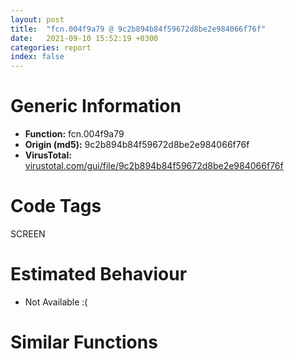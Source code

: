```yaml
---
layout: post
title:  "fcn.004f9a79 @ 9c2b894b84f59672d8be2e984066f76f"
date:   2021-09-10 15:52:19 +0300
categories: report
index: false
---
```


# Generic Information
- **Function:** fcn.004f9a79
- **Origin (md5):** 9c2b894b84f59672d8be2e984066f76f
- **VirusTotal:** [virustotal.com/gui/file/9c2b894b84f59672d8be2e984066f76f][virustotal_ref]

# Code Tags
<span class="tag" id="SCREEN">SCREEN</span>


# Estimated Behaviour
<ul><li class="bhv-desc" id="na">Not Available :(</li></ul>

# Similar Functions
<script type="text/javascript" src="https://www.gstatic.com/charts/loader.js"></script>
<script type="text/javascript">

    google.charts.load('current', {'packages':['corechart']});
    google.charts.setOnLoadCallback(drawChart);

    function drawChart() {
    var data = new google.visualization.DataTable();
        data.addColumn('number', 'X');
        data.addColumn('number', 'Y');
        data.addColumn({type: 'string', role: 'tooltip', 'p': {'html': true}});
        data.addColumn({'type': 'string', 'role': 'style'});
        
        data.addRows([
    [0, 0, '<b><a href="/report/fcn.004f9a79@9c2b894b84f59672d8be2e984066f76f">fcn.004f9a79</a><br>@9c2b894b84f59672d8be2e984066f76f</b><br>', 'point { fill-color: #e0440e; }'],

        ]);

    var options = {
        title: 'Similarity Plot',
        legend: 'none',
        colors: ['#dedbd9', '#e6693e', '#ec8f6e', '#f3b49f', '#f6c7b6'],
        tooltip: {isHtml: true, trigger: 'both'},
        explorer: {
        actions: ["dragToZoom", "rightClickToReset"],
        },
        chartArea: {
        width: '80%',
        height: '80%'
        },
        width: '100%',
        height: '100%'
    };

    var chart = new google.visualization.ScatterChart(document.getElementById('chart_div'));

    chart.draw(data, options);
    }
    
</script>


<div id="chart_div" style="width: 100%px; height: 100%;"></div>

# Disassembled Code
{% highlight nasm %}

push ebp
mov ebp, esp
sub esp, 0x84
mov eax, dword[0x5d9004]
xor eax, ebp
mov dword[ebp-4], eax
mov eax, dword[ebp+8]
push ebx
mov ebx, ecx
mov dword[ebp-0x60], eax
push esi
push edi
mov dword[ebp-0x74], ebx
mov edi, dword[ebx+0x1c]
mov eax, dword[edi]
mov esi, dword[eax+0x74]
mov ecx, esi
call fcn.00553897
mov ecx, edi
call esi
push 0x5d8694
mov ecx, eax
mov dword[ebp-0x6c], eax
call fcn.00431851
xor edx, edx
test eax, eax
mov eax, dword[ebp-0x60]
sete dl
add eax, 0x1e4
push edx
mov ecx, eax
mov dword[ebp-0x70], edx
mov dword[ebp-0x58], eax
call fcn.00508e33
mov esi, eax
lea edi, [ebp-0x24]
lea eax, [ebp-0x14]
push eax
movsd dword
movsd dword
movsd dword
movsd dword
xor esi, esi
mov dword[ebp-0x14], esi
mov dword[ebp-0x10], esi
mov dword[ebp-0xc], esi
mov dword[ebp-8], esi
call dword[sym.imp.USER32.dll_SetRectEmpty]
mov eax, dword[ebx]
lea ecx, [ebp-0x14]
push esi
push ecx
mov esi, dword[eax+0xc]
mov ecx, esi
call fcn.00553897
mov ecx, ebx
call esi
mov ecx, dword[ebp-0x6c]
lea eax, [ebp-0x14]
push eax
call fcn.0041288e
mov ecx, ebx
call fcn.004fb6db
mov edi, dword[ebx+0x18]
mov dword[ebp-0x7c], eax
mov dword[ebp-0x78], edi
test edi, edi
je off.b203
mov ecx, edi
call fcn.004fb6db
test eax, eax
je off.b200
mov edi, dword[edi+0x18]
test edi, edi
jne off.b182
mov dword[ebp-0x78], edi
xor esi, esi
lea eax, [ebp-0x54]
push eax
mov dword[ebp-0x54], esi
mov dword[ebp-0x50], esi
mov dword[ebp-0x4c], esi
mov dword[ebp-0x48], esi
call dword[sym.imp.USER32.dll_SetRectEmpty]
test edi, edi
je off.b266
mov eax, dword[edi]
lea ecx, [ebp-0x54]
push esi
push ecx
mov esi, dword[eax+0xc]
mov ecx, esi
call fcn.00553897
mov ecx, edi
call esi
mov ecx, dword[ebp-0x6c]
lea eax, [ebp-0x54]
push eax
call fcn.0041288e
xor esi, esi
mov eax, dword[ebp-0xc]
sub eax, dword[ebp-0x14]
mov dword[ebp-0x68], eax
test eax, eax
jg off.b288
mov eax, dword[ebp-0x4c]
sub eax, dword[ebp-0x54]
mov dword[ebp-0x68], eax
mov edi, dword[ebp-8]
sub edi, dword[ebp-0x10]
mov dword[ebp-0x64], edi
test edi, edi
jg off.b310
mov edi, dword[ebp-0x48]
sub edi, dword[ebp-0x50]
mov dword[ebp-0x64], edi
test eax, eax
jne off.b323
mov eax, dword[ebp-0x1c]
sub eax, dword[ebp-0x24]
mov dword[ebp-0x68], eax
test edi, edi
jne off.b336
mov edi, dword[ebp-0x18]
sub edi, dword[ebp-0x20]
mov dword[ebp-0x64], edi
lea eax, [ebp-0x14]
push eax
call dword[sym.imp.USER32.dll_IsRectEmpty]
test eax, eax
jne off.b361
mov eax, dword[ebp-0x14]
mov dword[ebp-0x24], eax
mov eax, dword[ebp-0x10]
jmp off.b384
lea eax, [ebp-0x54]
push eax
call dword[sym.imp.USER32.dll_IsRectEmpty]
test eax, eax
jne off.b387
mov eax, dword[ebp-0x54]
mov dword[ebp-0x24], eax
mov eax, dword[ebp-0x50]
mov dword[ebp-0x20], eax
mov eax, dword[ebp-0x60]
lea ecx, [ebp-0x84]
mov dword[ebp-0x84], esi
mov dword[ebp-0x80], esi
push ecx
mov eax, dword[eax]
mov esi, dword[eax+0x270]
mov ecx, esi
call fcn.00553897
mov ecx, dword[ebp-0x60]
call esi
mov eax, dword[ebp-0x84]
cmp dword[ebp-0x68], eax
jge off.b440
mov dword[ebp-0x68], eax
mov eax, dword[ebp-0x80]
cmp edi, eax
jge off.b450
mov dword[ebp-0x64], eax
mov esi, dword[ebp-0x70]
mov ecx, dword[ebp-0x58]
push esi
call fcn.00508e1b
mov edi, eax
push 0x64
pop eax
cmp edi, eax
je off.b475
test edi, edi
jne off.b478
push 0x32
pop edi
mov ecx, ebx
call fcn.004fb6db
test eax, eax
jne off.b677
cmp dword[ebx+0xc], eax
je off.b677
mov ecx, ebx
call fcn.004fb776
mov ecx, dword[ebp-0x58]
push esi
test eax, eax
je off.b599
call fcn.00508ef2
push 0x64
test eax, eax
je off.b553
mov eax, dword[ebp-8]
mov ecx, dword[ebp-0x10]
sub eax, ecx
imul eax, edi
pop esi
mov dword[ebp-0x20], ecx
cdq
idiv esi
mov edx, eax
mov dword[ebp-0x64], edx
jmp off.b680
mov esi, dword[ebp-8]
mov eax, esi
sub eax, dword[ebp-0x10]
pop ecx
sub ecx, edi
imul eax, ecx
push 0x64
pop ecx
cdq
idiv ecx
mov edx, esi
sub edx, eax
mov eax, dword[ebx+0xc]
sub edx, dword[eax+0x118]
sub edx, dword[ebp-0x10]
sub esi, edx
mov dword[ebp-0x64], edx
mov dword[ebp-0x20], esi
jmp off.b680
call fcn.00508ef2
push 0x64
test eax, eax
je off.b633
mov eax, dword[ebp-0xc]
mov ecx, dword[ebp-0x14]
sub eax, ecx
imul eax, edi
pop esi
mov dword[ebp-0x24], ecx
cdq
idiv esi
mov dword[ebp-0x68], eax
jmp off.b677
mov esi, dword[ebp-0xc]
mov eax, esi
sub eax, dword[ebp-0x14]
pop ecx
sub ecx, edi
imul eax, ecx
push 0x64
pop ecx
cdq
idiv ecx
mov edx, esi
sub edx, eax
mov eax, dword[ebx+0xc]
sub edx, dword[eax+0x118]
sub edx, dword[ebp-0x14]
sub esi, edx
mov dword[ebp-0x68], edx
mov dword[ebp-0x24], esi
mov edx, dword[ebp-0x64]
mov eax, dword[ebp-0x20]
add eax, edx
mov dword[ebp-0x18], eax
mov eax, dword[ebp-0x24]
add eax, dword[ebp-0x68]
push 0xa
mov dword[ebp-0x1c], eax
call dword[sym.imp.USER32.dll_BeginDeferWindowPos]
mov edi, dword[ebp-0x60]
push eax
mov dword[ebp-0x5c], eax
lea eax, [ebp-0x24]
push 0
mov ecx, dword[edi]
push eax
mov esi, dword[ecx+0x234]
mov ecx, esi
call fcn.00553897
mov ecx, edi
call esi
push dword[ebp-0x70]
mov ecx, dword[ebp-0x58]
lea esi, [ebp-0x24]
lea edi, [ebp-0x34]
mov dword[ebp-0x5c], eax
movsd dword
movsd dword
movsd dword
movsd dword
xor esi, esi
mov dword[ebp-0x44], esi
mov dword[ebp-0x40], esi
mov dword[ebp-0x3c], esi
mov dword[ebp-0x38], esi
call fcn.00508ef2
test eax, eax
je off.b1147
mov ecx, dword[ebx+0x10]
test ecx, ecx
je off.b803
push dword[ebp-0x60]
call fcn.004f9a79
jmp off.b1881
cmp dword[ebx+4], esi
je off.b906
mov edi, dword[ebp-0x60]
lea eax, [ebp-0x58]
push eax
mov dword[ebp-0x58], esi
push 1
mov esi, dword[edi]
push 2
push dword[ebx+4]
mov esi, dword[esi+0x34c]
mov ecx, esi
call fcn.00553897
mov ecx, edi
call esi
mov ecx, dword[ebp-0x58]
test ecx, ecx
je off.b899
cmp dword[ebx+4], 0
push ecx
je off.b885
push dword[ebx+4]
mov edi, dword[ebx+0x1c]
mov eax, dword[edi]
mov esi, dword[eax+0x40]
mov ecx, esi
call fcn.00553897
mov ecx, edi
call esi
mov ecx, dword[ebp-0x58]
jmp off.b899
mov ecx, dword[ebx+0x1c]
call fcn.004f01c7
mov ecx, dword[ebp-0x58]
mov dword[ebx+4], ecx
mov eax, ecx
jmp off.b1881
mov eax, dword[ebp-0x60]
mov dword[ebx+4], eax
mov eax, dword[ebx+8]
test eax, eax
jne off.b927
mov dword[ebp-0x58], esi
cmp dword[ebx+0x14], esi
je off.b934
mov dword[ebp-0x58], 1
test eax, eax
je off.b953
lea ecx, [ebp-0x44]
push ecx
push dword[eax+0x20]
call dword[sym.imp.USER32.dll_GetWindowRect]
jmp off.b983
mov edi, dword[ebx+0x14]
test edi, edi
je off.b983
mov eax, dword[edi]
lea ecx, [ebp-0x44]
push esi
push ecx
mov esi, dword[eax+0xc]
mov ecx, esi
call fcn.00553897
mov ecx, edi
call esi
xor esi, esi
mov ecx, dword[ebp-0x6c]
lea eax, [ebp-0x44]
push eax
call fcn.0041288e
cmp dword[ebx+0xc], esi
je off.b1056
mov ecx, ebx
call fcn.004fb776
test eax, eax
mov eax, dword[ebx+0xc]
je off.b1036
mov ecx, dword[ebp-0x18]
mov dword[ebp-0x30], ecx
mov eax, dword[eax+0x118]
add eax, ecx
mov dword[ebp-0x28], eax
mov dword[ebp-0x40], eax
jmp off.b1056
mov ecx, dword[ebp-0x1c]
mov dword[ebp-0x34], ecx
mov eax, dword[eax+0x118]
add eax, ecx
mov dword[ebp-0x2c], eax
mov dword[ebp-0x44], eax
mov edi, dword[ebx+8]
test edi, edi
je off.b1098
push dword[ebp-0x5c]
mov eax, dword[edi]
lea ecx, [ebp-0x44]
push esi
push ecx
mov esi, dword[eax+0x234]
mov ecx, esi
call fcn.00553897
mov ecx, edi
call esi
mov dword[ebp-0x5c], eax
jmp off.b1450
mov eax, dword[ebx+0x14]
mov dword[ebp-0x70], eax
test eax, eax
je off.b1452
mov ebx, dword[eax]
lea eax, [ebp-0x5c]
push esi
push eax
sub esp, 0x10
lea esi, [ebp-0x44]
mov ecx, dword[ebx+0x48]
mov edi, esp
movsd dword
movsd dword
movsd dword
movsd dword
call fcn.00553897
mov ecx, dword[ebp-0x70]
jmp off.b1444
mov eax, dword[ebx+0x14]
test eax, eax
je off.b1161
mov ecx, eax
jmp off.b790
cmp dword[ebx+8], esi
je off.b1247
mov edi, dword[ebp-0x60]
lea eax, [ebp-0x58]
push eax
mov dword[ebp-0x58], esi
push 1
mov esi, dword[edi]
push 2
push dword[ebx+8]
mov esi, dword[esi+0x34c]
mov ecx, esi
call fcn.00553897
mov ecx, edi
call esi
mov ecx, dword[ebp-0x58]
test ecx, ecx
je off.b899
cmp dword[ebx+8], 0
push ecx
je off.b1228
push dword[ebx+8]
jmp off.b861
mov ecx, dword[ebx+0x1c]
call fcn.004f01c7
mov ecx, dword[ebp-0x58]
mov dword[ebx+8], ecx
jmp off.b899
mov eax, dword[ebp-0x60]
mov dword[ebx+8], eax
mov eax, dword[ebx+4]
test eax, eax
jne off.b1268
mov dword[ebp-0x58], esi
cmp dword[ebx+0x10], esi
je off.b1275
mov dword[ebp-0x58], 1
test eax, eax
je off.b1294
lea ecx, [ebp-0x44]
push ecx
push dword[eax+0x20]
call dword[sym.imp.USER32.dll_GetWindowRect]
jmp off.b1324
mov edi, dword[ebx+0x10]
test edi, edi
je off.b1324
mov eax, dword[edi]
lea ecx, [ebp-0x44]
push esi
push ecx
mov esi, dword[eax+0xc]
mov ecx, esi
call fcn.00553897
mov ecx, edi
call esi
xor esi, esi
mov ecx, dword[ebp-0x6c]
lea eax, [ebp-0x44]
push eax
call fcn.0041288e
cmp dword[ebx+0xc], esi
je off.b1393
mov ecx, ebx
call fcn.004fb776
test eax, eax
mov eax, dword[ebx+0xc]
je off.b1375
mov ecx, dword[ebp-0x20]
mov dword[ebp-0x28], ecx
sub ecx, dword[eax+0x118]
mov dword[ebp-0x30], ecx
mov dword[ebp-0x38], ecx
jmp off.b1393
mov ecx, dword[ebp-0x24]
mov dword[ebp-0x2c], ecx
sub ecx, dword[eax+0x118]
mov dword[ebp-0x34], ecx
mov dword[ebp-0x3c], ecx
mov edi, dword[ebx+4]
test edi, edi
jne off.b1063
mov eax, dword[ebx+0x10]
mov dword[ebp-0x70], eax
test eax, eax
je off.b1452
mov ebx, dword[eax]
lea eax, [ebp-0x5c]
push esi
push eax
sub esp, 0x10
lea esi, [ebp-0x44]
mov ecx, dword[ebx+0x48]
mov edi, esp
movsd dword
movsd dword
movsd dword
movsd dword
call fcn.00553897
mov ecx, dword[ebp-0x70]
call dword[ebx+0x48]
mov ebx, dword[ebp-0x74]
xor esi, esi
mov edi, dword[ebx+0xc]
test edi, edi
je off.b1505
cmp dword[ebp-0x58], 0
je off.b1497
push dword[ebp-0x5c]
mov eax, dword[edi]
lea ecx, [ebp-0x34]
push esi
push ecx
mov esi, dword[eax+0x234]
mov ecx, esi
call fcn.00553897
mov ecx, edi
call esi
mov dword[ebp-0x5c], eax
jmp off.b1505
push esi
mov ecx, edi
call fcn.004f2e3c
lea eax, [ebp-0x44]
push eax
lea eax, [ebp-0x24]
push eax
lea eax, [ebp-0x14]
push eax
call dword[sym.imp.USER32.dll_UnionRect]
mov ecx, dword[ebp-0x6c]
lea eax, [ebp-0x14]
push eax
call fcn.0041231c
cmp dword[ebp-0x7c], 0
je off.b1869
mov eax, dword[ebp-0x78]
test eax, eax
je off.b1869
mov edi, dword[eax+0xc]
test edi, edi
je off.b1869
mov ecx, dword[eax+0x10]
mov esi, dword[eax+0x14]
test ecx, ecx
je off.b1594
push 3
push ebx
call fcn.004fadf4
test eax, eax
je off.b1594
xor esi, esi
inc esi
jmp off.b1622
test esi, esi
je off.b1878
push 3
push ebx
mov ecx, esi
call fcn.004fadf4
test eax, eax
je off.b1878
xor esi, esi
lea eax, [ebp-0x34]
mov dword[ebp-0x74], esi
push eax
push dword[edi+0x20]
call dword[sym.imp.USER32.dll_GetWindowRect]
mov eax, dword[edi+0x118]
test esi, esi
mov dword[ebp-0x7c], eax
mov eax, dword[edi]
mov esi, dword[eax+0x164]
mov ecx, esi
je off.b1723
call fcn.00553897
mov ecx, edi
call esi
test eax, eax
je off.b1696
mov ecx, dword[ebp-8]
mov dword[ebp-0x30], ecx
mov eax, dword[edi+0x118]
add eax, ecx
mov dword[ebp-0x28], eax
mov eax, dword[ebp-0x64]
jmp off.b1716
mov ecx, dword[ebp-0xc]
mov dword[ebp-0x34], ecx
mov eax, dword[edi+0x118]
add eax, ecx
mov dword[ebp-0x2c], eax
mov eax, dword[ebp-0x68]
mov edi, dword[ebp-0x7c]
add edi, eax
jmp off.b1789
call fcn.00553897
mov ecx, edi
call esi
mov esi, dword[edi+0x118]
test eax, eax
je off.b1764
add esi, dword[ebp-0x64]
mov eax, dword[ebp-0x10]
neg esi
mov dword[ebp-0x28], eax
sub eax, dword[edi+0x118]
mov dword[ebp-0x30], eax
jmp off.b1784
add esi, dword[ebp-0x68]
mov eax, dword[ebp-0x14]
neg esi
mov dword[ebp-0x2c], eax
sub eax, dword[edi+0x118]
mov dword[ebp-0x34], eax
mov dword[ebp-0x58], esi
mov edi, esi
mov ecx, dword[ebp-0x6c]
lea eax, [ebp-0x34]
push eax
call fcn.0041288e
mov ebx, dword[ebx+0xc]
test ebx, ebx
je off.b1839
push dword[ebp-0x5c]
mov eax, dword[ebx]
lea ecx, [ebp-0x34]
push 0
push ecx
mov esi, dword[eax+0x234]
mov ecx, esi
call fcn.00553897
mov ecx, ebx
call esi
mov dword[ebp-0x5c], eax
mov ebx, dword[ebp-0x78]
lea eax, [ebp-0x5c]
push eax
mov eax, dword[ebp-0x74]
xor eax, 1
mov esi, dword[ebx]
push eax
push edi
mov ecx, dword[esi+0x4c]
call fcn.00553897
mov ecx, ebx
call dword[esi+0x4c]
push dword[ebp-0x5c]
call dword[sym.imp.USER32.dll_EndDeferWindowPos]
mov eax, dword[ebp-0x60]
mov ecx, dword[ebp-4]
pop edi
pop esi
xor ecx, ebp
pop ebx
call fcn.00553199
mov esp, ebp
pop ebp
ret 4

{% endhighlight %}

[virustotal_ref]: https://www.virustotal.com/gui/file/9c2b894b84f59672d8be2e984066f76f